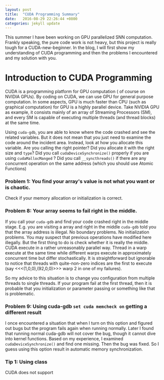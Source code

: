 ```yaml
---
layout: post
title:  "CUDA Programming Summary"
date:   2016-08-29 22:26:44 +0800
categories: jekyll update
---
```




This summer I have been working on GPU parallelized SNN computation. Frankly speaking, the pure code work is not heavy, but this project is really tough for a CUDA-new-beginner. In the blog, I will first show my understanding of CUDA programming and then the problems I encountered and my solution  with you.

# Introduction to CUDA Programming

CUDA is a programming platform for GPU computation ( of course on NVIDIA GPUs). By coding on CUDA, we can use GPU for general purpose computation. In some aspects, GPU is much faster than CPU (such as graphical computation) for GPU is a highly parallel device. Take NVIDIA GPU as example, it consists mainly of an array of Streaming Processors (SM), and every SM is capable of executing multiple threads (and thread blocks) at the same time.


Using `cuda-gdb`, you are able to know where the code crashed and see the related variables. But it does not mean that you just need to examine the code around the incident area. Instead, look at how you allocate this variable. Are you calling the right pointer? Did you allocate it with the right size and `type`? Did you call `cudaDeviceSynchronize()` properly if you are using `cudaMallocManged` ? Did you call `__syncthreads()` if there are any concurrent operation on the same address (which you should use Atomic Functions)

### Problem 1: You find your array's value is not what you want or is chaotic.

Check if your memory allocation or initialization is correct.

### Problem 8: Your array seems to fail right in the middle.

If you call your `cuda-gdb` and find your code crashed right in the middle stage. E.g. you are visiting a array and right in the middle `cuda-gdb` told you that the array address is illegal. No boundary problems. No initialization problems. You may suspect that previous operations have modified here illegally. But the first thing to do is check whether it is really the middle. CUDA execute in a rather unreasonably parallel way. Thread in a warp execute at the same time while different warps execute in approximately concurrent time but differ stochastically. It is straightforward but ignorable to notice that threads with quite-non-zero indices are the first to execute (say <<<(1,0,0),(92,0,0)>>> warp 2 in one of my failures).

So my advice to this situation is to change you configuration from multiple threads to single threads.
If your program fail at the first thread, then it is probable that you initialization or parameter passing or something like that is problematic.

### Problem 9: Using cuda-gdb `set cuda memcheck on` getting a different result

I once encountered a situation that when I turn on this option and figured out bugs but the program fails again when running normally. Later I found that running normal cuda-gdb will not cover the bug, though it cannot dive into kernel functions. Based on my experience, I examined  `cudaDeviceSynchronize()` and find one missing. Then the bug was fixed. So I guess using this option result in automatic memory synchronization.

### Tip 1: Using class

CUDA does not support
